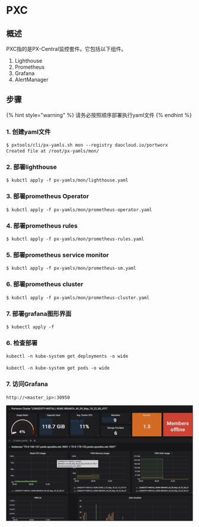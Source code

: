 # PXC

## 概述 <a id="overview"></a>

PXC指的是PX-Central监控套件。它包括以下组件。

1. Lighthouse
2. Prometheus
3. Grafana
4. AlertManager

## 步骤 <a id="steps"></a>

{% hint style="warning" %}
请务必按照顺序部署执行yaml文件
{% endhint %}

### 1. 创建yaml文件

```text
$ pxtools/cli/px-yamls.sh mon --registry daocloud.io/portworx 
Created file at /root/px-yamls/mon/
```

### 2. 部署lighthouse

```text
$ kubctl apply -f px-yamls/mon/lighthouse.yaml
```

### 3. 部署prometheus Operator

```text
$ kubctl apply -f px-yamls/mon/prometheus-operator.yaml
```

### 4. 部署prometheus rules

```text
$ kubctl apply -f px-yamls/mon/prometheus-rules.yaml
```

### 5. 部署prometheus service monitor

```text
$ kubctl apply -f px-yamls/mon/prometheus-sm.yaml
```

### 6. 部署prometheus cluster

```text
$ kubctl apply -f px-yamls/mon/prometheus-cluster.yaml
```

### 7. 部署grafana图形界面

```text
$ kubectl apply -f 
```



### 6. 检查部署

```text
kubectl -n kube-system get deployments -o wide

kubectl -n kube-system get pods -o wide
```

### 7. 访问Grafana

`http://<master_ip>:30950`

![](../.gitbook/assets/image%20%282%29.png)

